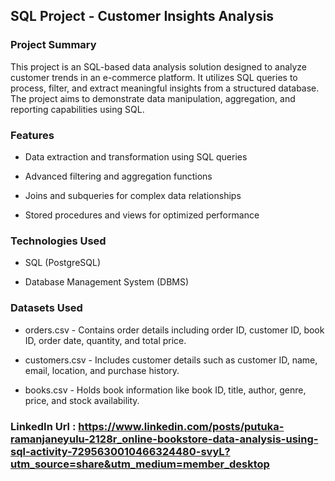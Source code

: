 ## SQL Project - Customer Insights Analysis

### Project Summary

This project is an SQL-based data analysis solution designed to analyze customer trends in an e-commerce platform. It utilizes SQL queries to process, filter, and extract meaningful insights from a structured database. The project aims to demonstrate data manipulation, aggregation, and reporting capabilities using SQL.

### Features

- Data extraction and transformation using SQL queries

- Advanced filtering and aggregation functions

- Joins and subqueries for complex data relationships

- Stored procedures and views for optimized performance

### Technologies Used

- SQL (PostgreSQL)

- Database Management System (DBMS)
  
### Datasets Used

- orders.csv - Contains order details including order ID, customer ID, book ID, order date, quantity, and total price.

- customers.csv - Includes customer details such as customer ID, name, email, location, and purchase history.

- books.csv - Holds book information like book ID, title, author, genre, price, and stock availability.
### LinkedIn Url : https://www.linkedin.com/posts/putuka-ramanjaneyulu-2128r_online-bookstore-data-analysis-using-sql-activity-7295630010466324480-svyL?utm_source=share&utm_medium=member_desktop
